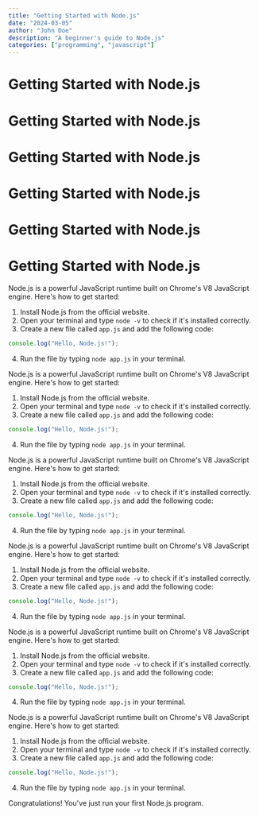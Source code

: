 ```yaml
---
title: "Getting Started with Node.js"
date: "2024-03-05"
author: "John Doe"
description: "A beginner's guide to Node.js"
categories: ["programming", "javascript"]
---
```


# Getting Started with Node.js

# Getting Started with Node.js

# Getting Started with Node.js

# Getting Started with Node.js

# Getting Started with Node.js

# Getting Started with Node.js

Node.js is a powerful JavaScript runtime built on Chrome's V8 JavaScript engine. Here's how to get started:

1. Install Node.js from the official website.
2. Open your terminal and type `node -v` to check if it's installed correctly.
3. Create a new file called `app.js` and add the following code:

```javascript
console.log("Hello, Node.js!");
```

4. Run the file by typing `node app.js` in your terminal.

Node.js is a powerful JavaScript runtime built on Chrome's V8 JavaScript engine. Here's how to get started:

1. Install Node.js from the official website.
2. Open your terminal and type `node -v` to check if it's installed correctly.
3. Create a new file called `app.js` and add the following code:

```javascript
console.log("Hello, Node.js!");
```

4. Run the file by typing `node app.js` in your terminal.

Node.js is a powerful JavaScript runtime built on Chrome's V8 JavaScript engine. Here's how to get started:

1. Install Node.js from the official website.
2. Open your terminal and type `node -v` to check if it's installed correctly.
3. Create a new file called `app.js` and add the following code:

```javascript
console.log("Hello, Node.js!");
```

4. Run the file by typing `node app.js` in your terminal.

Node.js is a powerful JavaScript runtime built on Chrome's V8 JavaScript engine. Here's how to get started:

1. Install Node.js from the official website.
2. Open your terminal and type `node -v` to check if it's installed correctly.
3. Create a new file called `app.js` and add the following code:

```javascript
console.log("Hello, Node.js!");
```

4. Run the file by typing `node app.js` in your terminal.

Node.js is a powerful JavaScript runtime built on Chrome's V8 JavaScript engine. Here's how to get started:

1. Install Node.js from the official website.
2. Open your terminal and type `node -v` to check if it's installed correctly.
3. Create a new file called `app.js` and add the following code:

```javascript
console.log("Hello, Node.js!");
```

4. Run the file by typing `node app.js` in your terminal.

Node.js is a powerful JavaScript runtime built on Chrome's V8 JavaScript engine. Here's how to get started:

1. Install Node.js from the official website.
2. Open your terminal and type `node -v` to check if it's installed correctly.
3. Create a new file called `app.js` and add the following code:

```javascript
console.log("Hello, Node.js!");
```

4. Run the file by typing `node app.js` in your terminal.

Congratulations! You've just run your first Node.js program.
